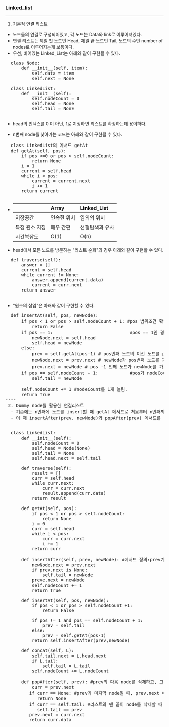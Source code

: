 ### Linked_list
----
 1. 기본적 연결 리스트
  - 노드들의 연결로 구성되어있고, 각 노드는 Data와 link로 이루어져있다.
  - 연결 리스트는 제일 첫 노드인 Head, 제일 끝 노드인 Tail, 노드의 수인 number of nodes로 이루어지는게 보통이다.
  - 우선, 비어있는 Linked_List는 아래와 같이 구현될 수 있다.
  <pre>
  class Node:
      def __init__(self, item):
          self.data = item
          self.next = None
  
  class LinkedList:
      def __init__(self):
          self.nodeCount = 0
          self.head = None
          self.tail = NonE
  </pre>
  
  - head의 인덱스를 0 이 아닌, 1로 지정하면 리스트를 확장하는데 용이하다.
  
  - n번째 node를 찾아가는 코드는 아래와 같이 구현될 수 있다.
  <pre>
  class LinkedList의 메서드 getAt
  def getAt(self, pos):
      if pos <=0 or pos > self.nodeCount:
          return None      
      i = 1
      current = self.head
      while i < pos:
          current = current.next
          i += 1
      return current
  </pre>
  
  - ||Array|Linked_List
    |:---|:---|:------
    저장공간|연속한 위치|임의의 위치
    특정 원소 지칭|매우 간편|선형탐색과 유사
    시간복잡도|O(1)|O(n)
  
  - head에서 모든 노드를 방문하는 "리스트 순회"의 경우 아래와 같이 구현할 수 있다.
  <pre>
  def traverse(self):
      answer = []
      current = self.head
      while current != None:
          answer.append(current.data)
          current = curr.next
      return answer
  </pre>
  
  - "원소의 삽입"은 아래와 같이 구현할 수 있다.
  <pre>
  def insertAt(self, pos, newNode):                
      if pos < 1 or pos > self.nodeCount + 1: #pos 범위조건 확인
          return False        
      if pos == 1:                             #pos == 1인 경우에는 head 뒤에 새 node 삽입
          newNode.next = self.head
          self.head = newNode
      else:
          prev = self.getAt(pos-1) # pos번째 노드의 이전 노드를 prev 노드라고 가르킴
          newNode.next = prev.next # newNode가 pos번째 노드를 가르키도록 함.
          prev.next = newNode # pos -1 번째 노드가 newNode를 가르키도록 함.
      if pos == self.nodeCount + 1:            #pos가 nodeCount + 1인 겨우에는 prev는 tail
          self.tail = newNode
      
      self.nodeCount += 1 #nodeCount를 1개 늘림.
      return True
----    
 2. Dummy node를 활용한 연결리스트
  - 기존에는 n번째에 노드를 insert할 때 getAt 메서드로 처음부터 n번째까지 노드를 순차적으로 확인해야하므로 삽입과 삭제가 유연하다는 연결리스트의 특징이 반감된다. 이에 특정 노드의 뒤에 삽입 혹은 삭제하는 메서드를 insertAfter(prev, newNode), popAfter(prev)작성하는 방법을 고려하였다.
  - 이 때 insertAfter(prev, newNode)와 popAfter(prev) 메서드를 '맨 앞에 위치한 노드'에도 무리없이 적용할 수 있도록 하기 위해, linkedList의 첫번째 노드에 DummyNode를 삽입해보면 아래와 같다.
  <pre>
  class LinkedList:
      def __init__(self):
          self.nodeCount = 0
          self.head = Node(None)
          self.tail = None
          self.head.next = self.tail
         
      def traverse(self):
          result = []
          curr = self.head
          while curr.next:
              curr = curr.next
              result.append(curr.data)
          return result
          
      def getAt(self, pos):
          if pos < 1 or pos > self.nodeCount:
              return None
          i = 0
          curr = self.head
          while i < pos:
              curr = curr.next
              i += 1
          return curr
  
      def insertAfter(self, prev, newNode): #메서드 정의:prev가 가리키는 node의 다음에 newNode를 삽입하고, 성공/실패에 따라 True/False를 리턴
          newNode.next = prev.next
          if prev.next is None:
              self.tail = newNode
          preve.next = newNode
          self.nodeCount += 1
          return True
          
      def insertAt(self, pos, newNode):
          if pos < 1 or pos > self.nodeCount +1:
              return False
              
          if pos != 1 and pos == self.nodeCount + 1:
              prev = self.tail
          else:
              prev = self.getAt(pos-1)
          return self.insertAfter(prev,newNode)    
      
      def concat(self, L):
          self.tail.next = L.head.next
          if L.tail:
              self.tail = L.tail
          self.nodeCount += L.nodeCount
          
      def popAfter(self, prev): #prev의 다음 node를 삭제하고, 그 node의 data를 리턴
          curr = prev.next 
         if curr == None: #prev가 마지막 node일 때, prev.next == None 일 때 return NOne
            return None   
         if curr == self.tail: #리스트의 맨 끝이 node를 삭제할 때 tail 조정.
            self.tail == prev
         prev.next = curr.next
         return curr.data
   </pre>
  
